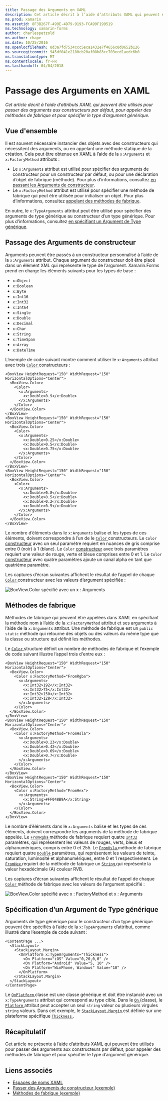 ```yaml
---
title: Passage des Arguments en XAML
description: Cet article décrit à l’aide d’attributs XAML qui peuvent être utilisés pour passer des arguments aux constructeurs par défaut, pour appeler des méthodes de fabrique et pour spécifier le type d’argument générique.
ms.prod: xamarin
ms.assetid: 8F3B267F-499E-4D79-9193-FCA99F199519
ms.technology: xamarin-forms
author: charlespetzold
ms.author: chape
ms.date: 10/25/2016
ms.openlocfilehash: 8d3a7fd7534ccc5eca1432e7f4656c8d0652b126
ms.sourcegitcommit: 945df041e2180cb20af08b83cc703ecd1aedc6b0
ms.translationtype: MT
ms.contentlocale: fr-FR
ms.lasthandoff: 04/04/2018
---
```

# <a name="passing-arguments-in-xaml"></a>Passage des Arguments en XAML

_Cet article décrit à l’aide d’attributs XAML qui peuvent être utilisés pour passer des arguments aux constructeurs par défaut, pour appeler des méthodes de fabrique et pour spécifier le type d’argument générique._

## <a name="overview"></a>Vue d'ensemble

Il est souvent nécessaire instancier des objets avec des constructeurs qui nécessitent des arguments, ou en appelant une méthode statique de la création. Cela peut être obtenue en XAML à l’aide de la `x:Arguments` et `x:FactoryMethod` attributs :

- Le `x:Arguments` attribut est utilisé pour spécifier des arguments de constructeur pour un constructeur par défaut, ou pour une déclaration d’objet de fabrique (méthode). Pour plus d’informations, consultez [en passant les Arguments de constructeur](#constructor_arguments).
- Le `x:FactoryMethod` attribut est utilisé pour spécifier une méthode de fabrique qui peut être utilisée pour initialiser un objet. Pour plus d’informations, consultez [appelant des méthodes de fabrique](#factory_methods).

En outre, le `x:TypeArguments` attribut peut être utilisé pour spécifier des arguments de type générique au constructeur d’un type générique. Pour plus d’informations, consultez [en spécifiant un Argument de Type générique](#generic_type_arguments).

<a name="constructor_arguments" />

## <a name="passing-constructor-arguments"></a>Passage des Arguments de constructeur

Arguments peuvent être passés à un constructeur personnalisé à l’aide de la `x:Arguments` attribut. Chaque argument du constructeur doit être placé dans un élément XML qui représente le type de l’argument. Xamarin.Forms prend en charge les éléments suivants pour les types de base :

- `x:Object`
- `x:Boolean`
- `x:Byte`
- `x:Int16`
- `x:Int32`
- `x:Int64`
- `x:Single`
- `x:Double`
- `x:Decimal`
- `x:Char`
- `x:String`
- `x:TimeSpan`
- `x:Array`
- `x:DateTime`

L’exemple de code suivant montre comment utiliser le `x:Arguments` attribut avec trois [ `Color` ](https://developer.xamarin.com/api/type/Xamarin.Forms.Color/) constructeurs :

```xaml
<BoxView HeightRequest="150" WidthRequest="150" HorizontalOptions="Center">
  <BoxView.Color>
    <Color>
      <x:Arguments>
        <x:Double>0.9</x:Double>
      </x:Arguments>
    </Color>
  </BoxView.Color>
</BoxView>
<BoxView HeightRequest="150" WidthRequest="150" HorizontalOptions="Center">
  <BoxView.Color>
    <Color>
      <x:Arguments>
        <x:Double>0.25</x:Double>
        <x:Double>0.5</x:Double>
        <x:Double>0.75</x:Double>
      </x:Arguments>
    </Color>
  </BoxView.Color>
</BoxView>
<BoxView HeightRequest="150" WidthRequest="150" HorizontalOptions="Center">
  <BoxView.Color>
    <Color>
      <x:Arguments>
        <x:Double>0.8</x:Double>
        <x:Double>0.5</x:Double>
        <x:Double>0.2</x:Double>
        <x:Double>0.5</x:Double>
      </x:Arguments>
    </Color>
  </BoxView.Color>
</BoxView>
```

Le nombre d’éléments dans le `x:Arguments` balise et les types de ces éléments, doivent correspondre à l’un de le [ `Color` ](https://developer.xamarin.com/api/type/Xamarin.Forms.Color/) constructeurs. Le `Color` [constructeur](https://developer.xamarin.com/api/constructor/Xamarin.Forms.Color.Color/p/System.Double/) avec un seul paramètre requiert en nuances de gris comprise entre 0 (noir) à 1 (blanc). Le `Color` [constructeur](https://developer.xamarin.com/api/constructor/Xamarin.Forms.Color.Color/p/System.Double/System.Double/System.Double/) avec trois paramètres requiert une valeur de rouge, verte et bleue comprises entre 0 et 1. Le `Color` [constructeur](https://developer.xamarin.com/api/constructor/Xamarin.Forms.Color.Color/p/System.Double/System.Double/System.Double/System.Double/) avec quatre paramètres ajoute un canal alpha en tant que quatrième paramètre.

Les captures d’écran suivantes affichent le résultat de l’appel de chaque [ `Color` ](https://developer.xamarin.com/api/type/Xamarin.Forms.Color/) constructeur avec les valeurs d’argument spécifiée :

![](passing-arguments-images/passing-arguments.png "BoxView.Color spécifié avec un x : Arguments")

<a name="factory_methods" />

## <a name="calling-factory-methods"></a>Méthodes de fabrique

Méthodes de fabrique qui peuvent être appelées dans XAML en spécifiant la méthode nom à l’aide de la `x:FactoryMethod` attribut et ses arguments à l’aide de la `x:Arguments` attribut. Une méthode de fabrique est un `public static` méthode qui retourne des objets ou des valeurs du même type que la classe ou structure qui définit les méthodes.

Le [ `Color` ](https://developer.xamarin.com/api/type/Xamarin.Forms.Color/) structure définit un nombre de méthodes de fabrique et l’exemple de code suivant illustre l’appel trois d'entre eux :

```xaml
<BoxView HeightRequest="150" WidthRequest="150" HorizontalOptions="Center">
  <BoxView.Color>
    <Color x:FactoryMethod="FromRgba">
      <x:Arguments>
        <x:Int32>192</x:Int32>
        <x:Int32>75</x:Int32>
        <x:Int32>150</x:Int32>                      
        <x:Int32>128</x:Int32>
      </x:Arguments>
    </Color>
  </BoxView.Color>
</BoxView>
<BoxView HeightRequest="150" WidthRequest="150" HorizontalOptions="Center">
  <BoxView.Color>
    <Color x:FactoryMethod="FromHsla">
      <x:Arguments>
        <x:Double>0.23</x:Double>
        <x:Double>0.42</x:Double>
        <x:Double>0.69</x:Double>
        <x:Double>0.7</x:Double>
      </x:Arguments>
    </Color>
  </BoxView.Color>
</BoxView>
<BoxView HeightRequest="150" WidthRequest="150" HorizontalOptions="Center">
  <BoxView.Color>
    <Color x:FactoryMethod="FromHex">
      <x:Arguments>
        <x:String>#FF048B9A</x:String>
      </x:Arguments>
    </Color>
  </BoxView.Color>
</BoxView>
```

Le nombre d’éléments dans le `x:Arguments` balise et les types de ces éléments, doivent correspondre les arguments de la méthode de fabrique appelée. Le [ `FromRgba` ](https://developer.xamarin.com/api/member/Xamarin.Forms.Color.FromRgba/p/System.Int32/System.Int32/System.Int32/System.Int32/) méthode de fabrique requiert quatre [ `Int32` ](https://docs.microsoft.com/dotnet/api/system.int32) paramètres, qui représentent les valeurs de rouges, verts, bleus et alphanumériques, compris entre 0 et 255. Le [ `FromHsla` ](https://developer.xamarin.com/api/member/Xamarin.Forms.Color.FromHsla/p/System.Double/System.Double/System.Double/System.Double/) méthode de fabrique requiert quatre [ `Double` ](https://docs.microsoft.com/dotnet/api/system.double) paramètres, qui représentent les valeurs de teinte, saturation, luminosité et alphanumériques, entre 0 et 1 respectivement. Le [ `FromHex` ](https://developer.xamarin.com/api/member/Xamarin.Forms.Color.FromHex/p/System.String/) requiert de la méthode de fabrique un [ `String` ](https://docs.microsoft.com/dotnet/api/system.string) qui représente la valeur hexadécimale (A) couleur RVB.

Les captures d’écran suivantes affichent le résultat de l’appel de chaque [ `Color` ](https://developer.xamarin.com/api/type/Xamarin.Forms.Color/) méthode de fabrique avec les valeurs de l’argument spécifié :

![](passing-arguments-images/factory-methods.png "BoxView.Color spécifié avec x : FactoryMethod et x : Arguments")

<a name="generic_type_arguments" />

## <a name="specifying-a-generic-type-argument"></a>Spécification d’un Argument de Type générique

Arguments de type générique pour le constructeur d’un type générique peuvent être spécifiés à l’aide de la `x:TypeArguments` d’attribut, comme illustré dans l’exemple de code suivant :

```xaml
<ContentPage ...>
  <StackLayout>
    <StackLayout.Margin>
      <OnPlatform x:TypeArguments="Thickness">
        <On Platform="iOS" Value="0,20,0,0" />
        <On Platform="Android" Value="5, 10" />
        <On Platform="WinPhone, Windows" Value="10" />
      </OnPlatform>
    </StackLayout.Margin>
  </StackLayout>
</ContentPage>
```

Le [ `OnPlatform` ](https://developer.xamarin.com/api/type/Xamarin.Forms.OnPlatform%3CT%3E/) classe est une classe générique et doit être instancié avec un `x:TypeArguments` attribut qui correspond au type cible. Dans le [ `On` ](https://developer.xamarin.com/api/type/Xamarin.Forms.On/) (classe), le [ `Platform` ](https://developer.xamarin.com/api/property/Xamarin.Forms.On.Platform/) attribut peut accepter un seul `string` valeur ou plusieurs virgules `string` valeurs. Dans cet exemple, le [ `StackLayout.Margin` ](https://developer.xamarin.com/api/property/Xamarin.Forms.View.Margin/) est définie sur une plateforme spécifique [ `Thickness` ](https://developer.xamarin.com/api/type/Xamarin.Forms.Thickness/).

## <a name="summary"></a>Récapitulatif

Cet article ne présente à l’aide d’attributs XAML qui peuvent être utilisés pour passer des arguments aux constructeurs par défaut, pour appeler des méthodes de fabrique et pour spécifier le type d’argument générique.


## <a name="related-links"></a>Liens associés

- [Espaces de noms XAML](~/xamarin-forms/xaml/namespaces.md)
- [Passer des Arguments de constructeur (exemple)](https://developer.xamarin.com/samples/xamarin-forms/xaml/passingconstructorarguments/)
- [Méthodes de fabrique (exemple)](https://developer.xamarin.com/samples/xamarin-forms/xaml/callingfactorymethods/)
